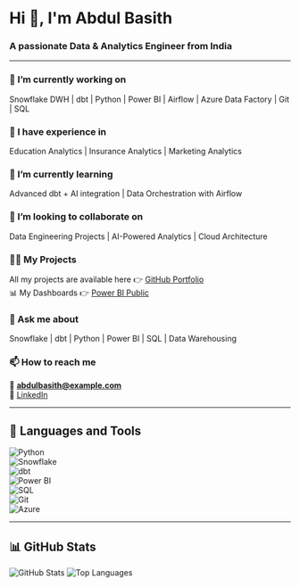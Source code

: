 # Hi 👋, I'm Abdul Basith  
### A passionate Data & Analytics Engineer from India  

---

### 🔭 I’m currently working on
Snowflake DWH | dbt | Python | Power BI | Airflow | Azure Data Factory | Git | SQL  

### 👯 I have experience in
Education Analytics | Insurance Analytics | Marketing Analytics  

### 🌱 I’m currently learning
Advanced dbt + AI integration | Data Orchestration with Airflow  

### 👯 I’m looking to collaborate on
Data Engineering Projects | AI-Powered Analytics | Cloud Architecture  

### 👨‍💻 My Projects  
All my projects are available here 👉 [GitHub Portfolio](https://github.com/AbdulBasithJ?tab=repositories)  
📊 My Dashboards 👉 [Power BI Public](#)  

### 💬 Ask me about
Snowflake | dbt | Python | Power BI | SQL | Data Warehousing  

### 📫 How to reach me
📧 **abdulbasith@example.com**  
💼 [LinkedIn](#)  

---

## 🧰 Languages and Tools  
![Python](https://img.shields.io/badge/Python-blue?logo=python)  
![Snowflake](https://img.shields.io/badge/Snowflake-lightblue?logo=snowflake)  
![dbt](https://img.shields.io/badge/dbt-FF694B?logo=dbt)  
![Power BI](https://img.shields.io/badge/Power%20BI-yellow?logo=powerbi)  
![SQL](https://img.shields.io/badge/SQL-blue)  
![Git](https://img.shields.io/badge/Git-orange?logo=git)  
![Azure](https://img.shields.io/badge/Azure-blue?logo=microsoftazure)

---

## 📊 GitHub Stats
![GitHub Stats](https://github-readme-stats.vercel.app/api?username=AbdulBasithJ&show_icons=true&theme=tokyonight)
![Top Languages](https://github-readme-stats.vercel.app/api/top-langs/?username=AbdulBasithJ&layout=compact&theme=tokyonight)
